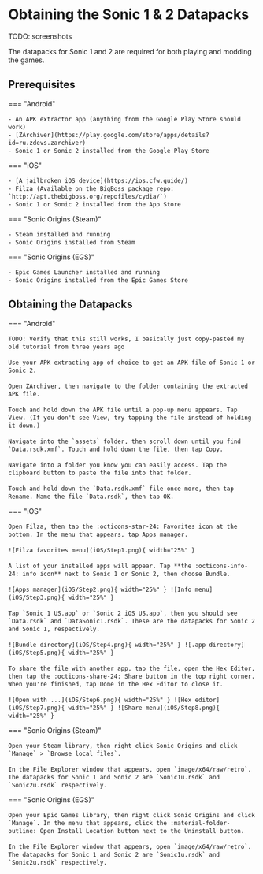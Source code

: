 # Obtaining the Sonic 1 & 2 Datapacks

TODO: screenshots

The datapacks for Sonic 1 and 2 are required for both playing and modding the games.

## Prerequisites
=== "Android"

    - An APK extractor app (anything from the Google Play Store should work)
    - [ZArchiver](https://play.google.com/store/apps/details?id=ru.zdevs.zarchiver)
    - Sonic 1 or Sonic 2 installed from the Google Play Store

=== "iOS"

    - [A jailbroken iOS device](https://ios.cfw.guide/)
    - Filza (Available on the BigBoss package repo: `http://apt.thebigboss.org/repofiles/cydia/`)
    - Sonic 1 or Sonic 2 installed from the App Store

=== "Sonic Origins (Steam)"

    - Steam installed and running
    - Sonic Origins installed from Steam

=== "Sonic Origins (EGS)"

    - Epic Games Launcher installed and running
    - Sonic Origins installed from the Epic Games Store

## Obtaining the Datapacks
=== "Android"

    TODO: Verify that this still works, I basically just copy-pasted my old tutorial from three years ago

    Use your APK extracting app of choice to get an APK file of Sonic 1 or Sonic 2.

    Open ZArchiver, then navigate to the folder containing the extracted APK file.

    Touch and hold down the APK file until a pop-up menu appears. Tap View. (If you don't see View, try tapping the file instead of holding it down.)

    Navigate into the `assets` folder, then scroll down until you find `Data.rsdk.xmf`. Touch and hold down the file, then tap Copy.

    Navigate into a folder you know you can easily access. Tap the clipboard button to paste the file into that folder.

    Touch and hold down the `Data.rsdk.xmf` file once more, then tap Rename. Name the file `Data.rsdk`, then tap OK.

=== "iOS"

    Open Filza, then tap the :octicons-star-24: Favorites icon at the bottom. In the menu that appears, tap Apps manager.

    ![Filza favorites menu](iOS/Step1.png){ width="25%" }

    A list of your installed apps will appear. Tap **the :octicons-info-24: info icon** next to Sonic 1 or Sonic 2, then choose Bundle.

    ![Apps manager](iOS/Step2.png){ width="25%" } ![Info menu](iOS/Step3.png){ width="25%" }

    Tap `Sonic 1 US.app` or `Sonic 2 iOS US.app`, then you should see `Data.rsdk` and `DataSonic1.rsdk`. These are the datapacks for Sonic 2 and Sonic 1, respectively.

    ![Bundle directory](iOS/Step4.png){ width="25%" } ![.app directory](iOS/Step5.png){ width="25%" }

    To share the file with another app, tap the file, open the Hex Editor, then tap the :octicons-share-24: Share button in the top right corner. When you're finished, tap Done in the Hex Editor to close it.

    ![Open with ...](iOS/Step6.png){ width="25%" } ![Hex editor](iOS/Step7.png){ width="25%" } ![Share menu](iOS/Step8.png){ width="25%" }

=== "Sonic Origins (Steam)"

    Open your Steam library, then right click Sonic Origins and click `Manage` > `Browse local files`.

    In the File Explorer window that appears, open `image/x64/raw/retro`. The datapacks for Sonic 1 and Sonic 2 are `Sonic1u.rsdk` and `Sonic2u.rsdk` respectively.

=== "Sonic Origins (EGS)"

    Open your Epic Games library, then right click Sonic Origins and click `Manage`. In the menu that appears, click the :material-folder-outline: Open Install Location button next to the Uninstall button.

    In the File Explorer window that appears, open `image/x64/raw/retro`. The datapacks for Sonic 1 and Sonic 2 are `Sonic1u.rsdk` and `Sonic2u.rsdk` respectively.